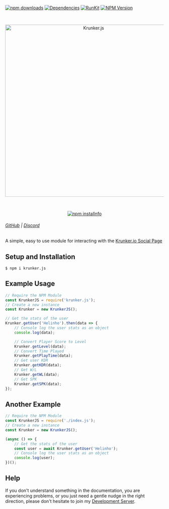 [![npm downloads](https://img.shields.io/npm/dt/krunker.js.svg?maxAge=3600)](https://www.npmjs.com/package/krunker.js) [![Dependencies](https://img.shields.io/david/xazgg/krunker.js.svg?maxAge=3600)](https://david-dm.org/xazgg/krunker.js.svg) [![RunKit](https://badge.runkitcdn.com/krunker.js.svg)](https://npm.runkit.com/krunker.js) [![NPM Version](https://img.shields.io/npm/v/krunker.js.svg?maxAge=3600)](https://www.npmjs.com/package/krunker.js)

<div align="center">
  <br />
  <p>
    <a href="https://krunker.io"><img src="https://i.imgur.com/qvTc8OA.png" width="546" alt="Krunker.js" /></a>
  </p>
  <br />
  <p>
    <a href="https://nodei.co/npm/krunker.js/"><img src="https://nodei.co/npm/krunker.js.png?downloads=true&stars=true" alt="npm installnfo" /></a>
  </p>
</div>

###### [GitHub](https://github.com/xAzz) | [Discord](https://discord.gg/wB3P92h)

A simple, easy to use module for interacting with the [Krunker.io Social Page](https://krunker.io/social.html)

## Setup and Installation

```
$ npm i krunker.js
```

## Example Usage

```js
// Require the NPM Module
const KrunkerJS = require('krunker.js');
// Create a new instance
const Krunker = new KrunkerJS();

// Get the stats of the user
Krunker.getUser('Helinho').then(data => {
	// Console log the user stats as an object
	console.log(data);

	// Convert Player Score to Level
	Krunker.getLevel(data);
	// Convert Time Played
	Krunker.getPlayTime(data);
	// Get user KDR
	Krunker.getKDR(data);
	// Get W/L
	Krunker.getWL(data);
	// Get SPK
	Krunker.getSPK(data);
});
```

## Another Example

```js
// Require the NPM Module
const KrunkerJS = require('./index.js');
// Create a new instance
const Krunker = new KrunkerJS();

(async () => {
	// Get the stats of the user
	const user = await Krunker.getUser('Helinho');
	// Console log the user stats as an object
	console.log(user);
})();
```

## Help

If you don't understand something in the documentation, you are experiencing problems, or you just need a gentle
nudge in the right direction, please don't hesitate to join my [Development Server](https://discord.gg/wB3P92h).
